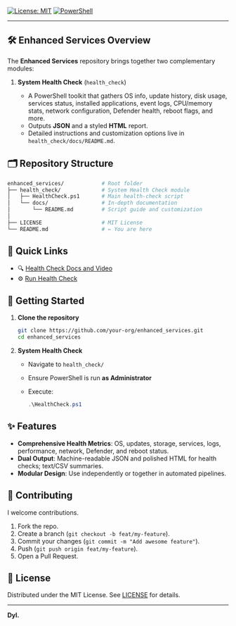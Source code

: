 <!--

 _____                                                                 _____ 
( ___ )                                                               ( ___ )
 |   |~~~~~~~~~~~~~~~~~~~~~~~~~~~~~~~~~~~~~~~~~~~~~~~~~~~~~~~~~~~~~~~~~|   | 
 |   |          ▓█████▄  ██▓ ██▓     ██▓   ▓██   ██▓                   |   | 
 |   |          ▒██▀ ██▌▓██▒▓██▒    ▓██▒    ▒██  ██▒                   |   | 
 |   |          ░██   █▌▒██▒▒██░    ▒██░     ▒██ ██░                   |   | 
 |   |          ░▓█▄   ▌░██░▒██░    ▒██░     ░ ▐██▓░                   |   | 
 |   |          ░▒████▓ ░██░░██████▒░██████▒ ░ ██▒▓░                   |   | 
 |   |           ▒▒▓  ▒ ░▓  ░ ▒░▓  ░░ ▒░▓  ░  ██▒▒▒                    |   | 
 |   |           ░ ▒  ▒  ▒ ░░ ░ ▒  ░░ ░ ▒  ░▓██ ░▒░                    |   | 
 |   |           ░ ░  ░  ▒ ░  ░ ░     ░ ░   ▒ ▒ ░░                     |   | 
 |   |             ░     ░      ░  ░    ░  ░░ ░                        |   | 
 |   |           ░                          ░ ░                        |   | 
 |   |  ██▓███   ▄▄▄     ▓██   ██▓ ███▄    █ ▄▄▄█████▓▓█████  ██▀███   |   | 
 |   | ▓██░  ██▒▒████▄    ▒██  ██▒ ██ ▀█   █ ▓  ██▒ ▓▒▓█   ▀ ▓██ ▒ ██▒ |   | 
 |   | ▓██░ ██▓▒▒██  ▀█▄   ▒██ ██░▓██  ▀█ ██▒▒ ▓██░ ▒░▒███   ▓██ ░▄█ ▒ |   | 
 |   | ▒██▄█▓▒ ▒░██▄▄▄▄██  ░ ▐██▓░▓██▒  ▐▌██▒░ ▓██▓ ░ ▒▓█  ▄ ▒██▀▀█▄   |   | 
 |   | ▒██▒ ░  ░ ▓█   ▓██▒ ░ ██▒▓░▒██░   ▓██░  ▒██▒ ░ ░▒████▒░██▓ ▒██▒ |   | 
 |   | ▒▓▒░ ░  ░ ▒▒   ▓▒█░  ██▒▒▒ ░ ▒░   ▒ ▒   ▒ ░░   ░░ ▒░ ░░ ▒▓ ░▒▓░ |   | 
 |   | ░▒ ░       ▒   ▒▒ ░▓██ ░▒░ ░ ░░   ░ ▒░    ░     ░ ░  ░  ░▒ ░ ▒░ |   | 
 |   | ░░         ░   ▒   ▒ ▒ ░░     ░   ░ ░   ░         ░     ░░   ░  |   | 
 |   |                ░  ░░ ░              ░             ░  ░   ░      |   | 
 |   |                    ░ ░                                          |   | 
 |___|~~~~~~~~~~~~~~~~~~~~~~~~~~~~~~~~~~~~~~~~~~~~~~~~~~~~~~~~~~~~~~~~~|___| 
(_____)                                                               (_____)
  Welcome to **Enhanced Services** — your centralized toolkit for
  Windows system health checks and vulnerability auditing.
-->

[![License: MIT](https://img.shields.io/badge/License-MIT-blue.svg)](./LICENSE)
[![PowerShell](https://img.shields.io/badge/PowerShell-5.1%2B-blue)](https://docs.microsoft.com/powershell)

---

## 🛠️ Enhanced Services Overview

The **Enhanced Services** repository brings together two complementary modules:

1. **System Health Check** (`health_check`)

   * A PowerShell toolkit that gathers OS info, update history, disk usage, services status, installed applications, event logs, CPU/memory stats, network configuration, Defender health, reboot flags, and more.
   * Outputs **JSON** and a styled **HTML** report.
   * Detailed instructions and customization options live in `health_check/docs/README.md`.

## 🗂️ Repository Structure

```bash
enhanced_services/            # Root folder
├── health_check/             # System Health Check module
│   ├── HealthCheck.ps1       # Main health-check script
│   └── docs/                 # In-depth documentation
│       └── README.md         # Script guide and customization
│
├── LICENSE                   # MIT License
└── README.md                 # ← You are here
```

## 🚀 Quick Links

* 🔍 [Health Check Docs and Video](./health_check/HEALTH_CHECK_README.md)
* ⚙️ [Run Health Check](./health_check/health_check.ps1)

## 🚀 Getting Started

1. **Clone the repository**

   ```bash
   git clone https://github.com/your-org/enhanced_services.git
   cd enhanced_services
   ```

2. **System Health Check**

   * Navigate to `health_check/`
   * Ensure PowerShell is run **as Administrator**
   * Execute:

     ```powershell
     .\HealthCheck.ps1
     ```


## ✨ Features

* **Comprehensive Health Metrics**: OS, updates, storage, services, logs, performance, network, Defender, and reboot status.
* **Dual Output**: Machine-readable JSON and polished HTML for health checks; text/CSV summaries.
* **Modular Design**: Use independently or together in automated pipelines.

## 🤝 Contributing

I welcome contributions.

1. Fork the repo.
2. Create a branch (`git checkout -b feat/my-feature`).
3. Commit your changes (`git commit -m "Add awesome feature"`).
4. Push (`git push origin feat/my-feature`).
5. Open a Pull Request.

## 📜 License

Distributed under the MIT License. See [LICENSE](./LICENSE) for details.

---

**Dyl.**
